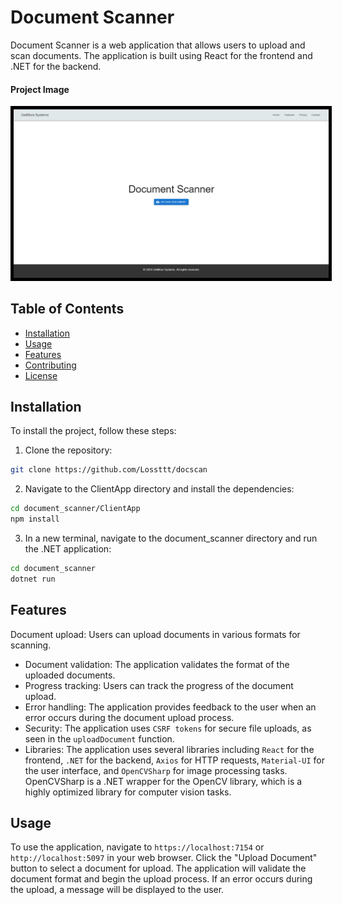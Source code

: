 # Document Scanner

Document Scanner is a web application that allows users to upload and scan documents. The application is built using React for the frontend and .NET for the backend.

#### Project Image
<img src="document_scanner/ClientApp/public/image.png" alt="Project Image" style="border:5px solid black;">

## Table of Contents

- [Installation](#installation)
- [Usage](#usage)
- [Features](#features)
- [Contributing](#contributing)
- [License](#license)

## Installation

To install the project, follow these steps:

1. Clone the repository: 
```sh
git clone https://github.com/Lossttt/docscan
```

2. Navigate to the ClientApp directory and install the dependencies: 
```sh
cd document_scanner/ClientApp
npm install
```

3. In a new terminal, navigate to the document_scanner directory and run the .NET application:
```sh
cd document_scanner
dotnet run
```

## Features
 Document upload: Users can upload documents in various formats for scanning.
- Document validation: The application validates the format of the uploaded documents.
- Progress tracking: Users can track the progress of the document upload.
- Error handling: The application provides feedback to the user when an error occurs during the document upload process.
- Security: The application uses `CSRF tokens` for secure file uploads, as seen in the `uploadDocument` function.
- Libraries: The application uses several libraries including `React` for the frontend, `.NET` for the backend, `Axios` for HTTP requests, `Material-UI` for the user interface, and `OpenCVSharp` for image processing tasks. OpenCVSharp is a .NET wrapper for the OpenCV library, which is a highly optimized library for computer vision tasks.

## Usage
To use the application, navigate to `https://localhost:7154` or `http://localhost:5097` in your web browser. Click the "Upload Document" button to select a document for upload. The application will validate the document format and begin the upload process. If an error occurs during the upload, a message will be displayed to the user.
